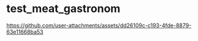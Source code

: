 # test_meat_gastronom


https://github.com/user-attachments/assets/dd26109c-c193-4fde-8879-63e11668ba53

